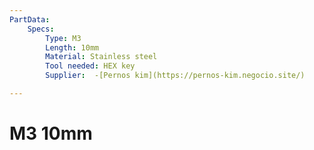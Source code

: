 ```yaml
---
PartData:
    Specs:
        Type: M3
        Length: 10mm
        Material: Stainless steel
        Tool needed: HEX key
        Supplier:  -[Pernos kim](https://pernos-kim.negocio.site/)

---
```

# M3 10mm

